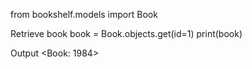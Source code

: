 from bookshelf.models import Book

Retrieve book
book = Book.objects.get(id=1) print(book)

Output
<Book: 1984>